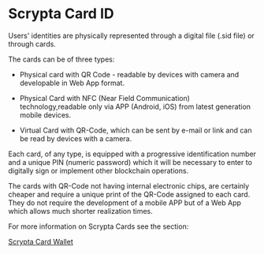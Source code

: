 # Scrypta Card ID

Users' identities are physically represented through a digital file (.sid file) or through cards.

The cards can be of three types:

- Physical card with QR Code - readable by devices with camera and developable in Web App format.

- Physical Card with NFC (Near Field Communication) technology,readable only via APP (Android, iOS) from latest generation mobile devices.
    
- Virtual Card with QR-Code, which can be sent by e-mail or link and can be read by devices with a camera.

Each card, of any type, is equipped with a progressive identification number and a unique PIN (numeric password) which it will be necessary to enter to digitally sign or implement other blockchain operations.

The cards with QR-Code not having internal electronic chips, are certainly cheaper and require a unique print of the QR-Code assigned to each card. They do not require the development of a mobile APP but of a Web App which allows much shorter realization times.

For more information on Scrypta Cards see the section:

[Scrypta Card Wallet](../planum/scrypta-card-wallet.md)
